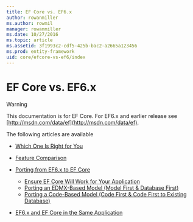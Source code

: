 ```yaml
---
title: EF Core vs. EF6.x
author: rowanmiller
ms.author: rowmil
manager: rowanmiller
ms.date: 10/27/2016
ms.topic: article
ms.assetid: 3f1993c2-cdf5-425b-bac2-a2665a123456
ms.prod: entity-framework
uid: core/efcore-vs-ef6/index
---
```

# EF Core vs. EF6.x

> [!WARNING]
> This documentation is for EF Core. For EF6.x and earlier release see [http://msdn.com/data/ef](http://msdn.com/data/ef).

The following articles are available

- [Which One Is Right for You](choosing.md)
- [Feature Comparison](features.md)
- [Porting from EF6.x to EF Core](porting/index.md)
    - [Ensure EF Core Will Work for Your Application](porting/ensure-requirements.md)
    - [Porting an EDMX-Based Model (Model First & Database First)](porting/port-edmx.md)
    - [Porting a Code-Based Model (Code First & Code First to Existing Database)](porting/port-code.md)

- [EF6.x and EF Core in the Same Application](side-by-side.md)